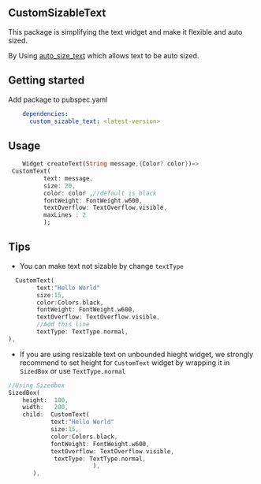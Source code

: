 ## CustomSizableText

This package is simplifying the text widget and make it flexible and auto sized.

By Using [auto_size_text](https://pub.dev/packages/auto_size_text) which allows text to be auto sized.

## Getting started
Add package to pubspec.yaml
``` yaml
    dependencies:
      custom_sizable_text: <latest-version>
```
## Usage

```dart
    Widget createText(String message,{Color? color})=>
 CustomText(
          text: message,
          size: 20,
          color: color ,//default is black
          fontWeight: FontWeight.w600,
          textOverflow: TextOverflow.visible,
          maxLines : 2
          );
```
## Tips 
- You can make text not sizable by change `textType`
```dart
  CustomText(
        text:"Hello World"
        size:15,
        color:Colors.black,
        fontWeight: FontWeight.w600,
        textOverflow: TextOverflow.visible,
        //Add this line
        textType: TextType.normal,
),
```
- If you are using resizable text on unbounded hieght widget, we strongly recommend to set height for `CustomText` widget by wrapping it in `SizedBox` or use ` TextType.normal `
 
```dart
//Using Sizedbox
SizedBox(
    height:  100,
    width:   200,
    child:  CustomText(
            text:"Hello World"
            size:15,
            color:Colors.black,
            fontWeight: FontWeight.w600,
            textOverflow: TextOverflow.visible,
             textType: TextType.normal,
                        ),
       ),
```
